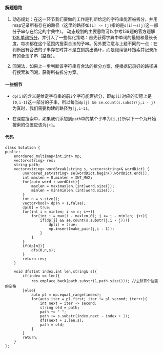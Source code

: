 #### 解题思路
1. 动态规划：在这一环节我们要做的工作是判断给定的字符串能否被拆分，并用map记录所有存在的路径（这里的路径如`[i] -> [j]`指的是`s[i]～s[j]`这一部分子串存在给定的字典中）。
动态规划的主要思路可以参考139题的官方题解[139.单词拆分](https://leetcode-cn.com/problems/word-break/solution/dan-ci-chai-fen-by-leetcode/)，并引入了一些优化策略：首先获得字典中单词的最短和最长长度，每次都在这个范围内搜索合法的子串。另外要注意与上题不同的一点：在判断出有合法的子串存在时并不是立刻跳出循环，而是继续循环搜索并记录所有的合法子串（路径）。 

2. 回溯法，如果上一步判断该字符串有合法的拆分方案，便根据记录好的路径进行搜索和回溯，获得所有拆分方案。
#### 一些细节
- `dp[i]`的含义是给定字符串的前`i`个字符能否拆分，即`dp[i]`对应的实际上是`[0,i-1]`这一部分的子串，所以每当`dp[j] && se.count(s.substr(j,i - j)`为真时，我们需要构建的路径为`[j,i-1]`。

- 在深度搜索中，如果我们添加到`path`中的某个子串为`[i,j]`所以下一个为开始搜索的位置应该为`j+1`。

#### 代码
```
class Solution {
public:
    unordered_multimap<int,int> mp;
    vector<string> res;
    string path;
    vector<string> wordBreak(string s, vector<string>& wordDict) {
        unordered_set<string> se(wordDict.begin(),wordDict.end());        
        int maxlen = 0,minlen = INT_MAX;
        for(auto word : wordDict){
            maxlen = max(maxlen,(int)word.size());
            minlen = min(minlen,(int)word.size());
        }
        int n = s.size();
        vector<bool> dp(n + 1,false);
        dp[0] = true;
        for(int i = minlen; i <= n; i++){
            for(int j = max(i - maxlen,0); j <= i - minlen; j++){
                if(dp[j] && se.count(s.substr(j,i - j))){
                    dp[i] = true;
                    mp.insert(make_pair(j,i - 1));
                }
            }
        }
        if(dp[n]){
            dfs(0,n,s);
        }
        return res;
    }

    void dfs(int index,int len,string& s){
        if(index == len){
            res.emplace_back(path.substr(1,path.size())); //去除首个位置的空格
        }else{
            auto pl = mp.equal_range(index);
            for(auto iter = pl.first; iter != pl.second; iter++){
                int next = iter -> second;
                string old = path;
                path += " ";
                path += s.substr(index,next - index + 1);
                dfs(next + 1,len,s);
                path = old;
            }
        }
        return;
    }
};
```
